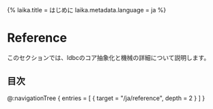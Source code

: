 {%
  laika.title = はじめに
  laika.metadata.language = ja
%}

# Reference

このセクションでは、ldbcのコア抽象化と機械の詳細について説明します。

## 目次

@:navigationTree {
  entries = [ { target = "/ja/reference", depth = 2 } ]
}
